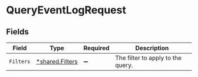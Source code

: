 # QueryEventLogRequest


## Fields

| Field                                                    | Type                                                     | Required                                                 | Description                                              |
| -------------------------------------------------------- | -------------------------------------------------------- | -------------------------------------------------------- | -------------------------------------------------------- |
| `Filters`                                                | [*shared.Filters](../../../pkg/models/shared/filters.md) | :heavy_minus_sign:                                       | The filter to apply to the query.                        |